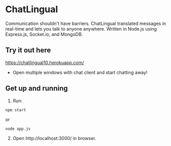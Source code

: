 # ChatLingual
Communication shouldn't have barriers. ChatLingual translated messages in real-time and lets you talk to anyone anywhere. Written in Node.js using Express.js, Socket.io, and MongoDB.

## Try it out here
https://chatlingual10.herokuapp.com/
* Open multiple windows with chat client and start chatting away!

## Get up and running
1) Run:
```
npm start
```
or 
```
node app.js
```
2) Open http://localhost:3000/ in browser.



